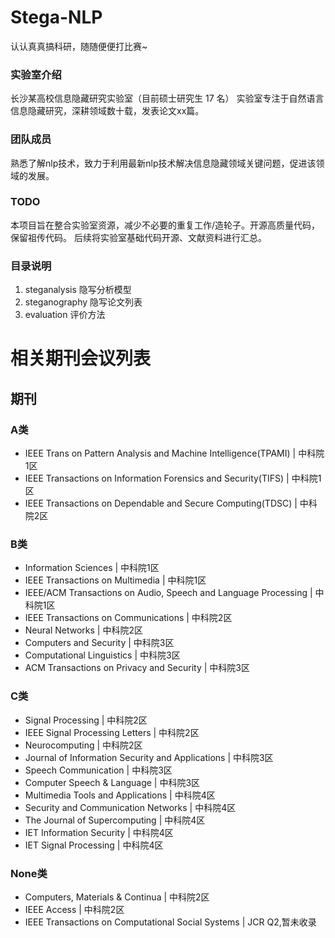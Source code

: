 # Stega-NLP

认认真真搞科研，随随便便打比赛~

### 实验室介绍
长沙某高校信息隐藏研究实验室（目前硕士研究生 17 名）
实验室专注于自然语言信息隐藏研究，深耕领域数十载，发表论文xx篇。

### 团队成员
熟悉了解nlp技术，致力于利用最新nlp技术解决信息隐藏领域关键问题，促进该领域的发展。

### TODO
本项目旨在整合实验室资源，减少不必要的重复工作/造轮子。开源高质量代码，保留祖传代码。
后续将实验室基础代码开源、文献资料进行汇总。

### 目录说明

1. steganalysis 隐写分析模型
2. steganography 隐写论文列表
3. evaluation 评价方法

# 相关期刊会议列表
## 期刊
### A类
- IEEE Trans on Pattern Analysis and Machine Intelligence(TPAMI) | 中科院1区
- IEEE Transactions on Information Forensics and Security(TIFS) | 中科院1区
- IEEE Transactions on Dependable and Secure Computing(TDSC) | 中科院2区

### B类
- Information Sciences | 中科院1区
- IEEE Transactions on Multimedia | 中科院1区
- IEEE/ACM Transactions on Audio, Speech and Language Processing | 中科院1区
- IEEE Transactions on Communications | 中科院2区
- Neural Networks | 中科院2区
- Computers and Security | 中科院3区
- Computational Linguistics | 中科院3区
- ACM Transactions on Privacy and Security | 中科院3区

### C类
- Signal Processing | 中科院2区
- IEEE Signal Processing Letters | 中科院2区
- Neurocomputing | 中科院2区
- Journal of Information Security and Applications | 中科院3区
- Speech Communication | 中科院3区
- Computer Speech & Language | 中科院3区
- Multimedia Tools and Applications | 中科院4区
- Security and Communication Networks | 中科院4区
- The Journal of Supercomputing | 中科院4区
- IET Information Security | 中科院4区
- IET Signal Processing | 中科院4区

### None类
- Computers, Materials & Continua | 中科院2区
- IEEE Access | 中科院2区
- IEEE Transactions on Computational Social Systems	| JCR Q2,暂未收录


 
